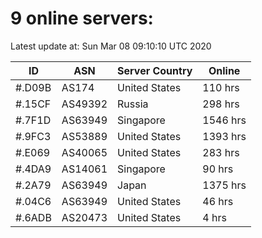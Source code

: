 # 9 online servers:

Latest update at: Sun Mar 08 09:10:10 UTC 2020

| ID | ASN | Server Country | Online |
| -- | --- | -------------- | ------ |
| #.D09B | AS174 | United States | 110 hrs |
| #.15CF | AS49392 | Russia | 298 hrs |
| #.7F1D | AS63949 | Singapore | 1546 hrs |
| #.9FC3 | AS53889 | United States | 1393 hrs |
| #.E069 | AS40065 | United States | 283 hrs |
| #.4DA9 | AS14061 | Singapore | 90 hrs |
| #.2A79 | AS63949 | Japan | 1375 hrs |
| #.04C6 | AS63949 | United States | 46 hrs |
| #.6ADB | AS20473 | United States | 4 hrs |

